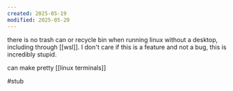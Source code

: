 ```yaml
---
created: 2025-05-19
modified: 2025-05-20
---
```

there is no trash can or recycle bin when running linux without a desktop, including through [[wsl]]. I don't care if this is a feature and not a bug, this is incredibly stupid.

can make pretty [[linux terminals]]

#stub